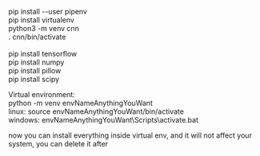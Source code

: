 pip install --user pipenv <br>
pip install virtualenv<br>
python3 -m venv cnn<br>
. cnn/bin/activate<br>
<br>
pip install tensorflow<br>
pip install numpy<br>
pip install pillow<br>
pip install scipy<br>

Virtual environment: <br>
python -m venv envNameAnythingYouWant<br>
linux: source envNameAnythingYouWant/bin/activate <br>
windows: envNameAnythingYouWant\Scripts\activate.bat <br>

now you can install everything inside virtual env, and it will not affect your system, you can delete it after
